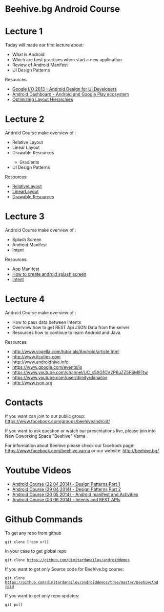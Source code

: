 <h1>Beehive.bg Android Course</h1>

Lecture 1 
=======================
Today will made our first lecture about: 
- What is Android
- Which are best practices when start a new application
- Review of Android Manifest
- UI Design Patterns

Resources:
- <a href="https://www.youtube.com/watch?v=Jl3-lzlzOJI&index=2&list=PLH2J_JZ4HZUt7Z0HH3h7rh_NS-P9EGwsK" target="_blank" title="Google I/O 2013 - Android Design for UI Developers">Google I/O 2013 - Android Design for UI Developers</a>
- <a href="http://developer.android.com/about/dashboards/index.html" target="_blank" title="Android Dashboard - Android and Google Play ecosystem">Android Dashboard - Android and Google Play ecosystem</a>
- <a href="http://developer.android.com/training/improving-layouts/optimizing-layout.html" target="_blank" title="Optimizing Layout Hierarchies">Optimizing Layout Hierarchies</a>

Lecture 2
=======================
Android Course make overview of :
<ul>
<li>Relative Layout</li>
<li>Linear Layout</li>
<li>Drawable Resources</li>
<ul>
<li>Gradients</li>
</ul>
<li>UI Design Patterns</li>
</ul>

Resources:
- <a href="http://developer.android.com/reference/android/widget/RelativeLayout.html" target="_blank" title="RelativeLayout">RelativeLayout</a>
- <a href="http://developer.android.com/reference/android/widget/LinearLayout.html" target="_blank" title="LinearLayout">LinearLayout</a>
- <a href="http://developer.android.com/guide/topics/resources/drawable-resource.html" target="_blank" title="Drawable Resources">Drawable Resources</a>

Lecture 3
=======================
Android Course make overview of :
<ul>
<li>Splash Screen</li>
<li>Android Manifest</li>
<li>Intent</li>
</ul>

Resources:
- <a href="http://developer.android.com/guide/topics/manifest/manifest-intro.html" target="_blank" title="App Manifest">App Manifest</a>
- <a href="http://www.itcuties.com/android/how-to-create-android-splash-screen/" target="_blank" title="How to create android splash screen">How to create android splash screen</a>
- <a href="http://developer.android.com/reference/android/content/Intent.html" target="_blank" title="Intent">Intent</a>

Lecture 4
=======================
Android Course make overview of :
<ul>
<li>How to pass data between Intents</li>
<li>Overview how to get REST Api JSON Data from the server</li>
<li>Resources how to continue to learn Android and Java.</li>
</ul>

Resources:
- <a href="http://www.vogella.com/tutorials/Android/article.html" target="_blank" title="Android Development - Tutorials">http://www.vogella.com/tutorials/Android/article.html</a>
- <a href="http://www.itcuties.com/" target="_blank" title="Video tutorials for programmers">http://www.itcuties.com</a>
- <a href="http://www.androidhive.info" target="_blank" title="AndroidHive | Tutorials, Games, Apps, Tips">http://www.androidhive.info</a>
- <a href="https://www.google.com/events/io" target="_blank" title="Google I/O">https://www.google.com/events/io</a>
- <a href="https://www.youtube.com/channel/UC_x5XG1OV2P6uZZ5FSM9Ttw" target="_blank" title="Google Developers">https://www.youtube.com/channel/UC_x5XG1OV2P6uZZ5FSM9Ttw</a>
- <a href="https://www.youtube.com/user/dimityrdanailov" target="_blank" title="Dimitar Danailov Videos">https://www.youtube.com/user/dimityrdanailov</a>
- <a href="http://www.json.org" target="_blank" title="JSON">http://www.json.org</a>

Contacts
=======================
If you want can join to our public group: 
https://www.facebook.com/groups/beehiveandroid/

If you want to ask question or watch our presentations live, please join into New Coworking Space "Beehive" Varna .

For information about Beehive please check our facebook page: https://www.facebook.com/beehive.varna or our website: http://beehive.bg/

Youtube Videos
=======================

- <a href="https://www.youtube.com/watch?v=nz9-Eralduw" target="_blank" title="Android Course (22 04 2014) - Design Patterns Part 1">Android Course (22 04 2014) - Design Patterns Part 1</a>
- <a href="https://www.youtube.com/watch?v=W0-dJr6oBs0" target="_blank" title="Android Course (29 04 2014) - Design Patterns Part 2">Android Course (29 04 2014) - Design Patterns Part 2</a>
- <a href="https://www.youtube.com/watch?v=OGjVt1BBTnM" target="_blank" title="Android Course (20 05 2014) - Android manifest and Activities">Android Course (20 05 2014) - Android manifest and Activities</a>
- <a href="https://www.youtube.com/watch?v=wlYXFaM6eP8" target="_blank" title="Android Course (03 06 2014) - Intents and REST APIs">Android Course (03 06 2014) - Intents and REST APIs </a>

Github Commands
=======================
To get any repo from github

<code>git clone [repo url]</code>

In your case to get global repo

<code>git clone https://github.com/dimitardanailov/androiddemos</code>

If you want to get only Source code for Beehive.bg course: 

<code>git clone https://github.com/dimitardanailov/androiddemos/tree/master/BeehiveAndroid</code>

If you want to get only repo updates:

<code>git pull</code>

